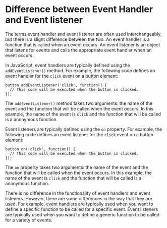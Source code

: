 # Difference between Event Handler and Event listener

The terms event handler and event listener are often used interchangeably, but there is a slight difference between the two. An event handler is a function that is called when an event occurs. An event listener is an object that listens for events and calls the appropriate event handler when an event occurs.

In JavaScript, event handlers are typically defined using the `addEventListener()` method. For example, the following code defines an event handler for the `click` event on a button element:

```
button.addEventListener('click', function() {
  // This code will be executed when the button is clicked.
});
```

The `addEventListener()` method takes two arguments: the name of the event and the function that will be called when the event occurs. In this example, the name of the event is `click` and the function that will be called is a anonymous function.

Event listeners are typically defined using the `on` property. For example, the following code defines an event listener for the `click` event on a button element:

```
button.on('click', function() {
  // This code will be executed when the button is clicked.
});
```

The `on` property takes two arguments: the name of the event and the function that will be called when the event occurs. In this example, the name of the event is `click` and the function that will be called is a anonymous function.

There is no difference in the functionality of event handlers and event listeners. However, there are some differences in the way that they are used. For example, event handlers are typically used when you want to define a specific function to be called for a specific event. Event listeners are typically used when you want to define a generic function to be called for a variety of events.

